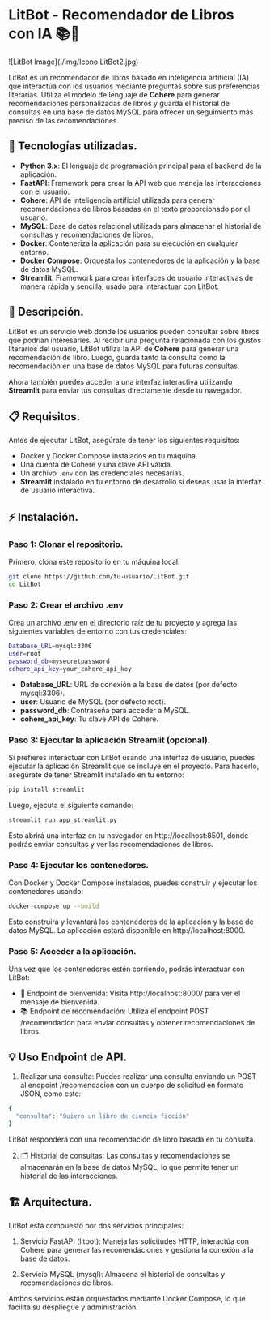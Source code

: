 # LitBot - Recomendador de Libros con IA 📚🤖

![LitBot Image](./img/Icono LitBot2.jpg)

LitBot es un recomendador de libros basado en inteligencia artificial (IA) que interactúa con los usuarios mediante preguntas sobre sus preferencias literarias. Utiliza el modelo de lenguaje de **Cohere** para generar recomendaciones personalizadas de libros y guarda el historial de consultas en una base de datos MySQL para ofrecer un seguimiento más preciso de las recomendaciones.

## 🚀 Tecnologías utilizadas.

- **Python 3.x**: El lenguaje de programación principal para el backend de la aplicación.
- **FastAPI**: Framework para crear la API web que maneja las interacciones con el usuario.
- **Cohere**: API de inteligencia artificial utilizada para generar recomendaciones de libros basadas en el texto proporcionado por el usuario.
- **MySQL**: Base de datos relacional utilizada para almacenar el historial de consultas y recomendaciones de libros.
- **Docker**: Conteneriza la aplicación para su ejecución en cualquier entorno.
- **Docker Compose**: Orquesta los contenedores de la aplicación y la base de datos MySQL.
- **Streamlit**: Framework para crear interfaces de usuario interactivas de manera rápida y sencilla, usado para interactuar con LitBot.

## 📖 Descripción.

LitBot es un servicio web donde los usuarios pueden consultar sobre libros que podrían interesarles. Al recibir una pregunta relacionada con los gustos literarios del usuario, LitBot utiliza la API de **Cohere** para generar una recomendación de libro. Luego, guarda tanto la consulta como la recomendación en una base de datos MySQL para futuras consultas.

Ahora también puedes acceder a una interfaz interactiva utilizando **Streamlit** para enviar tus consultas directamente desde tu navegador.

## 📋 Requisitos.

Antes de ejecutar LitBot, asegúrate de tener los siguientes requisitos:

- Docker y Docker Compose instalados en tu máquina.
- Una cuenta de Cohere y una clave API válida.
- Un archivo `.env` con las credenciales necesarias.
- **Streamlit** instalado en tu entorno de desarrollo si deseas usar la interfaz de usuario interactiva.

## ⚡ Instalación.

### Paso 1: Clonar el repositorio.

Primero, clona este repositorio en tu máquina local:

```bash
git clone https://github.com/tu-usuario/LitBot.git
cd LitBot
```

### Paso 2: Crear el archivo .env

Crea un archivo .env en el directorio raíz de tu proyecto y agrega las siguientes variables de entorno con tus credenciales:

```bash
Database_URL=mysql:3306
user=root
password_db=mysecretpassword
cohere_api_key=your_cohere_api_key
```

- **Database_URL**: URL de conexión a la base de datos (por defecto mysql:3306).
- **user**: Usuario de MySQL (por defecto root).
- **password_db**: Contraseña para acceder a MySQL.
- **cohere_api_key**: Tu clave API de Cohere.

### Paso 3: Ejecutar la aplicación Streamlit (opcional).

Si prefieres interactuar con LitBot usando una interfaz de usuario, puedes ejecutar la aplicación Streamlit que se incluye en el proyecto. Para hacerlo, asegúrate de tener Streamlit instalado en tu entorno:

```bash
pip install streamlit
```

Luego, ejecuta el siguiente comando:

```bash
streamlit run app_streamlit.py
```

Esto abrirá una interfaz en tu navegador en http://localhost:8501, donde podrás enviar consultas y ver las recomendaciones de libros.

### Paso 4: Ejecutar los contenedores.

Con Docker y Docker Compose instalados, puedes construir y ejecutar los contenedores usando:

```bash
docker-compose up --build
```

Esto construirá y levantará los contenedores de la aplicación y la base de datos MySQL. La aplicación estará disponible en http://localhost:8000.

### Paso 5: Acceder a la aplicación.

Una vez que los contenedores estén corriendo, podrás interactuar con LitBot:

- 👋 Endpoint de bienvenida: Visita http://localhost:8000/ para ver el mensaje de bienvenida.
- 📚 Endpoint de recomendación: Utiliza el endpoint POST /recomendacion para enviar consultas y obtener recomendaciones de libros.


## 💡 Uso Endpoint de API.

1. Realizar una consulta: Puedes realizar una consulta enviando un POST al endpoint /recomendacion con un cuerpo de solicitud en formato JSON, como este:

```bash
{
  "consulta": "Quiero un libro de ciencia ficción"
}
```

LitBot responderá con una recomendación de libro basada en tu consulta.

2. 🗂️ Historial de consultas: Las consultas y recomendaciones se almacenarán en la base de datos MySQL, lo que permite tener un historial de las interacciones.

## 🏗️ Arquitectura.

LitBot está compuesto por dos servicios principales:

1. Servicio FastAPI (litbot): Maneja las solicitudes HTTP, interactúa con Cohere para generar las recomendaciones y gestiona la conexión a la base de datos.

2. Servicio MySQL (mysql): Almacena el historial de consultas y recomendaciones de libros.

Ambos servicios están orquestados mediante Docker Compose, lo que facilita su despliegue y administración.

